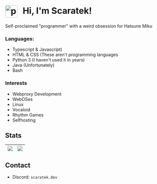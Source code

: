 <h1>
  <img src="https://avatars.githubusercontent.com/u/153395462?s=400&u=d96395eed74fb19150c24bc4dc7eba5df4591574&v=4" alt="pfp" width="40" style="vertical-align: middle; margin-right: 10px; border-radius: 10%;">
  <strong>Hi, I'm Scaratek!</strong>
</h1>
Self-proclaimed "programmer" with a weird obsession for Hatsune Miku

### Languages:
- Typescript & Javascript)
- HTML & CSS (These aren't programming languages
- Python 3 (I haven't used it in years)
- Java (Unfortunately)
- Bash
### Interests
- Webproxy Development
- WebOSes
- Linux
- Vocaloid
- Rhythm Games
- Selfhosting
## Stats
![](https://github-readme-stats.vercel.app/api?username=scaratech&theme=radical&show_icons=true&hide_border=false&count_private=true) | ![](https://github-readme-stats.vercel.app/api/top-langs/?username=scaratech&theme=radical&show_icons=true&hide_border=false&layout=compact) |
| --- | --- |

## Contact
- Discord: `scaratek.dev`

